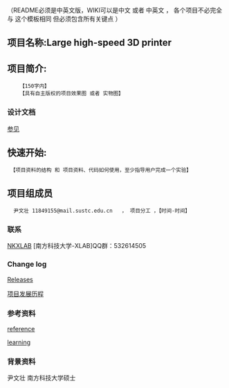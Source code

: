 （README必须是中英文版，WIKI可以是中文 或者 中英文 ， 各个项目不必完全与 这个模板相同 但必须包含所有关键点  ）

## 项目名称:Large high-speed 3D printer
## 项目简介:
        【150字内】
        【具有自主版权的项目效果图 或者 实物图】

### 设计文档 ###
[参见](https://github.com/SUSTC-XLAB/FDM/wiki)

## 快速开始:
     【项目资料的结构 和 项目资料、代码如何使用，至少指导用户完成一个实验】

## 项目组成员
      尹文壮 11849155@mail.sustc.edu.cn   ， 项目分工 ，【时间-时间】
### 联系 ###
[NKXLAB](https://github.com/NKXLAB)
    [南方科技大学-XLAB]QQ群：532614505
    
### Change log ###

[Releases](https://github.com/SUSTC-XLAB/FDM//releases)
 
[项目发展历程](https://github.com/SUSTC-XLAB/FDM/wiki/history) 
     
### 参考资料 ###

[reference](https://github.com/SUSTC-XLAB/FDM/wiki/reference)
 
[learning](https://github.com/SUSTC-XLAB/FDM/wiki/learning)

### 背景资料 ###

尹文壮 南方科技大学硕士
